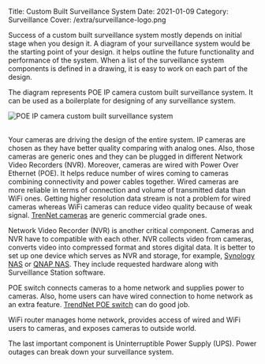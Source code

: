 Title: Custom Built Surveillance System
Date: 2021-01-09
Category: Surveillance
Cover: /extra/surveillance-logo.png

Success of a custom built surveillance system mostly depends on initial stage when you design it. A diagram of your surveillance system would be the starting point of your design. it helps outline the future functionality and performance of the system. When a list of the surveillance system components is defined in a drawing, it is easy to work on each part of the design.

The diagram represents POE IP camera custom built surveillance system. It can be used as a boilerplate for designing of any surveillance system. 

![POE IP camera custom built surveillance system]({static}/images/custom-built-surveillance-system/custom-built-suveillance-system-diagram.jpg)</br></br>

Your cameras are driving the design of the entire system. IP cameras are chosen as they have better quality comparing with analog ones. Also, those cameras are generic ones and they can be plugged in different Network Video Recorders (NVR). Moreover, cameras are wired with Power Over Ethernet (POE). It helps reduce number of wires coming to cameras combining connectivity and power cables together. Wired cameras are more reliable in terms of connection and volume of transmitted data than WiFi ones. Getting higher resolution data stream is not a problem for wired cameras whereas WiFi cameras can reduce video quality because of weak signal. [TrenNet cameras](https://www.trendnet.com/products/surveillance/poe-cameras) are generic commercial grade ones.

Network Video Recorder (NVR) is another critical component. Cameras and NVR have to compatible with each other. NVR collects video from cameras, converts video into compressed format and stores digital data. It is better to set up one device which serves as NVR and storage, for example, [Synology NAS](https://www.synology.com/en-ca/products/series/home) or [QNAP NAS](https://www.qnap.com/en/product/series/home). They include requested hardware along with Surveillance Station software.

POE switch connects cameras to a home network and supplies power to cameras. Also, home users can have wired connection to home network as an extra feature. [TrendNet POE switch](https://www.trendnet.com/products/poe/switches) can do good job.

WiFi router manages home network, provides access of wired and WiFi users to cameras, and exposes cameras to outside world.

The last important component is Uninterruptible Power Supply (UPS). Power outages can break down your surveillance system.
